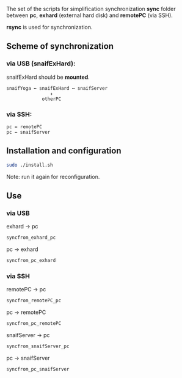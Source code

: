 The set of the scripts for simplification synchronization **sync** folder between **pc**,  **exhard** (external hard disk) and **remotePC** (via SSH).

**rsync** is used for synchronization.

## Scheme of synchronization

### via USB (snaifExHard):

snaifExHard should be **mounted**.
```
snaifYoga ↔ snaifExHard ↔ snaifServer
                ↕
             otherPC
```

### via SSH:

```
pc ↔ remotePC
pc ↔ snaifServer
```


## Installation and configuration

```sh
sudo ./install.sh
```

Note: run it again for reconfiguration.

## Use

### via USB

exhard → pc

```sh
syncfrom_exhard_pc
```

pc → exhard

```sh
syncfrom_pc_exhard
```

### via SSH

remotePC → pc

```sh
syncfrom_remotePC_pc
```

pc → remotePC

```sh
syncfrom_pc_remotePC
```

snaifServer → pc

```sh
syncfrom_snaifServer_pc
```

pc → snaifServer

```sh
syncfrom_pc_snaifServer
```
